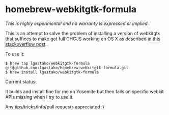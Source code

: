 # homebrew-webkitgtk-formula

*This is highly experimental and no warranty is expressed or implied.*

This is an attempt to solve the problem of installing a version of webkitgtk
that suffices to make get full GHCJS working on OS X as described
[in this stackoverflow post](https://stackoverflow.com/questions/34774356/installing-webkitgtk3-for-ghcjs-on-osx).

To use it:

    $ brew tap lgastako/webkitgtk-formula git@github.com:lgastako/homebrew-webkitgtk-formula.git
    $ brew install lgastako/webkitgtk-formula

Current status:

It builds and install fine for me on Yosemite but then fails on specific webkit
APIs missing when I try to use it.

Any tips/tricks/info/pull requests appreciated :)

